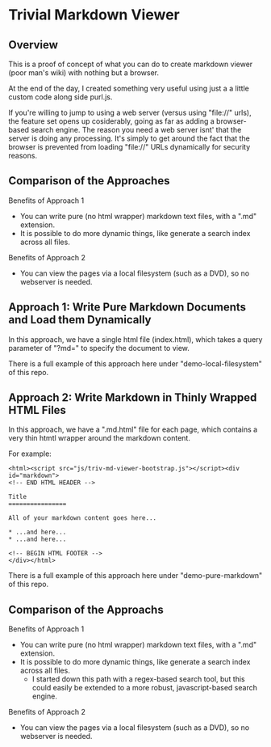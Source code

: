 Trivial Markdown Viewer
====================

Overview
--------------------

This is a proof of concept of what you can do to create markdown viewer (poor man's wiki) with nothing but a browser.

At the end of the day, I created something very useful using just a a little custom code along side purl.js.

If you're willing to jump to using a web server (versus using "file://" urls), the feature set opens up cosiderably, going as far as adding a browser-based search engine.
The reason you need a web server isnt' that the server is doing any processing. It's simply to get around the fact that the browser is prevented from loading "file://"
URLs dynamically for security reasons.


Comparison of the Approaches
--------------------


Benefits of Approach 1

* You can write pure (no html wrapper) markdown text files, with a ".md" extension.
* It is possible to do more dynamic things, like generate a search index across all files.

Benefits of Approach 2

* You can view the pages via a local filesystem (such as a DVD), so no webserver is needed.


Approach 1: Write Pure Markdown Documents and Load them Dynamically
--------------------

In this approach, we have a single html file (index.html), which takes a query parameter
of "?md=" to specify the document to view.

There is a full example of this approach here under "demo-local-filesystem" of this repo.

Approach 2: Write Markdown in Thinly Wrapped HTML Files
--------------------

In this approach, we have a ".md.html" file for each page,
which contains a very thin htmtl wrapper around the markdown content.

For example:

```
<html><script src="js/triv-md-viewer-bootstrap.js"></script><div id="markdown">
<!-- END HTML HEADER -->

Title
================

All of your markdown content goes here...

* ...and here...
* ...and here...

<!-- BEGIN HTML FOOTER -->
</div></html>
```

There is a full example of this approach here under "demo-pure-markdown" of this repo.


Comparison of the Approachs
--------------------

Benefits of Approach 1

* You can write pure (no html wrapper) markdown text files, with a ".md" extension.
* It is possible to do more dynamic things, like generate a search index across all files.
	* I started down this path with a regex-based search tool, but this could easily be extended to a more robust, javascript-based search engine.

Benefits of Approach 2

* You can view the pages via a local filesystem (such as a DVD), so no webserver is needed.

